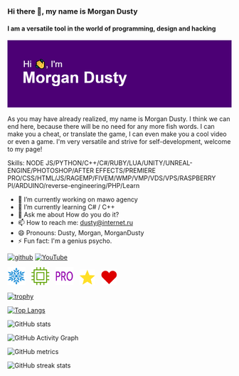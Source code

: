 ### Hi there 👋, my name is Morgan Dusty
#### I am a versatile tool in the world of programming, design and hacking
![I am a versatile tool in the world of programming, design and hacking](https://github.com/morgandusty/morgandusty/blob/main/hellogithub.png?raw=true)

As you may have already realized, my name is Morgan Dusty. I think we can end here, because there will be no need for any more fish words. I can make you a cheat, or translate the game, I can even make you a cool video or even a game. I'm very versatile and strive for self-development, welcome to my page!

Skills: NODE JS/PYTHON/C++/C#/RUBY/LUA/UNITY/UNREAL-ENGINE/PHOTOSHOP/AFTER EFFECTS/PREMIERE PRO/CSS/HTML/JS/RAGEMP/FIVEM/WMP/VMP/VDS/VPS/RASPBERRY PI/ARDUINO/reverse-engineering/PHP/Learn

- 🔭 I’m currently working on mawo agency 
- 🌱 I’m currently learning C# / C++ 
- 💬 Ask me about How do you do it? 
- 📫 How to reach me: dusty@internet.ru 
- 😄 Pronouns: Dusty, Morgan, MorganDusty 
- ⚡ Fun fact: I'm a genius psycho. 


[<img src='https://cdn.jsdelivr.net/npm/simple-icons@3.0.1/icons/github.svg' alt='github' height='40'>](https://github.com/morgandusty)  [<img src='https://cdn.jsdelivr.net/npm/simple-icons@3.0.1/icons/youtube.svg' alt='YouTube' height='40'>](https://www.youtube.com/channel/https://www.youtube.com/channel/UCQo6d41L4gsnlBIhSbJc4Fg)  

<a href='https://archiveprogram.github.com/'><img src='https://raw.githubusercontent.com/acervenky/animated-github-badges/master/assets/acbadge.gif' width='40' height='40'></a> <a href='https://docs.github.com/en/developers'><img src='https://raw.githubusercontent.com/acervenky/animated-github-badges/master/assets/devbadge.gif' width='40' height='40'></a> <a href='https://github.com/pricing'><img src='https://raw.githubusercontent.com/acervenky/animated-github-badges/master/assets/pro.gif' width='40' height='40'></a> <a href='https://stars.github.com/'><img src='https://raw.githubusercontent.com/acervenky/animated-github-badges/master/assets/starbadge.gif' width='35' height='35'></a> <a href='https://docs.github.com/en/github/supporting-the-open-source-community-with-github-sponsors'><img src='https://raw.githubusercontent.com/acervenky/animated-github-badges/master/assets/sponsorbadge.gif' width='35' height='35'></a> 

[![trophy](https://github-profile-trophy.vercel.app/?username=morgandusty)](https://github.com/ryo-ma/github-profile-trophy)

[![Top Langs](https://github-readme-stats.vercel.app/api/top-langs/?username=morgandusty)](https://github.com/anuraghazra/github-readme-stats)

![GitHub stats](https://github-readme-stats.vercel.app/api?username=morgandusty&show_icons=true)  

![GitHub Activity Graph](https://activity-graph.herokuapp.com/graph?username=morgandusty)  

![GitHub metrics](https://metrics.lecoq.io/morgandusty)  

![GitHub streak stats](https://streak-stats.demolab.com/?user=morgandusty)  
